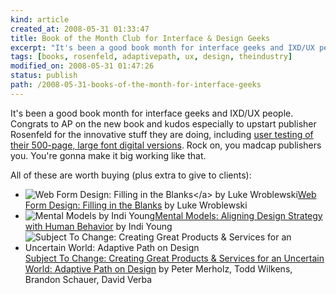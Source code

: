 ```yaml
---
kind: article
created_at: 2008-05-31 01:33:47
title: Book of the Month Club for Interface & Design Geeks
excerpt: "It's been a good book month for interface geeks and IXD/UX people. "
tags: [books, rosenfeld, adaptivepath, ux, design, theindustry]
modified_on: 2008-05-31 01:47:26
status: publish 
path: /2008-05-31-books-of-the-month-for-interface-geeks
---
```


It's been a good book month for interface geeks and IXD/UX people. Congrats to AP on the new book and kudos especially to upstart publisher Rosenfeld for the innovative stuff they are doing, including <a href="http://www.amazon.com/Subject-Change-Creating-Products-Uncertain/dp/0596516835/ref=tag_tdp_sv_edpp_i">user testing of their 500-page, large font digital versions</a>. Rock on, you madcap publishers you. You're gonna make it big working like that.

All of these are worth buying (plus extra to give to clients): 

<ul class="no-dot"><li><img src="/static/images/formsbook_sm.jpg" alt="Web Form Design: Filling in the Blanks</a>
by Luke Wroblewski" /><a href="http://rosenfeldmedia.com/publications/">Web Form Design: Filling in the Blanks</a>
by Luke Wroblewski</li>
<li><img src="/static/images/mental-models-md.jpg" alt="Mental Models by Indi Young"/><a href="http://rosenfeldmedia.com/publications/">Mental Models: Aligning Design Strategy with Human Behavior</a>
by Indi Young</li>
<li><img src="/static/images/ap.jpg" alt="Subject To Change: Creating Great Products &amp; Services for an Uncertain World: Adaptive Path on Design" /><a href="http://www.amazon.com/Subject-Change-Creating-Products-Uncertain/dp/0596516835/ref=tag_tdp_sv_edpp_i">Subject To Change: Creating Great Products &amp; Services for an Uncertain World: Adaptive Path on Design</a> by Peter Merholz, Todd Wilkens, Brandon Schauer, David Verba</li></ul>
